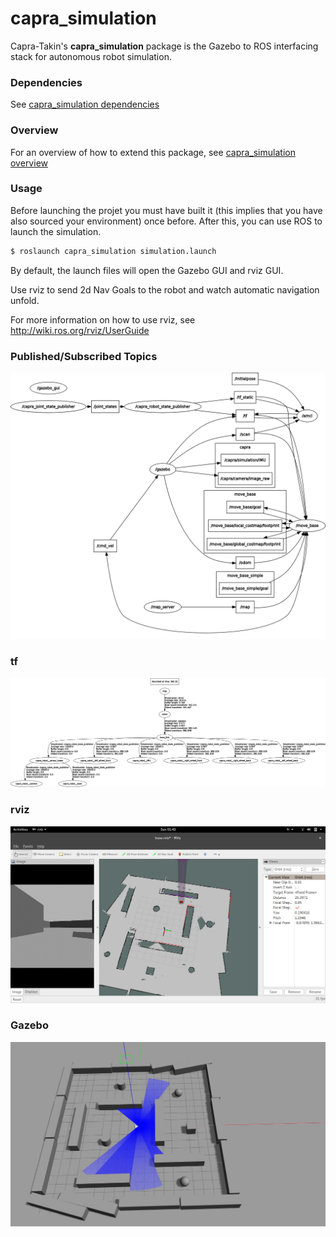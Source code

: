 # capra_simulation

Capra-Takin's **capra_simulation** package is the Gazebo to ROS interfacing
stack for autonomous robot simulation.

### Dependencies

See [capra_simulation dependencies](doc/dependencies.md)

### Overview

For an overview of how to extend this package, see [capra_simulation overview](doc/overview.md)

### Usage

Before launching the projet you must have built it (this implies that you have also sourced your environment) once before. After this, you can use ROS to launch the simulation. 

```sh
$ roslaunch capra_simulation simulation.launch
```

By default, the launch files will open the Gazebo GUI and rviz GUI.

Use rviz to send 2d Nav Goals to the robot and watch automatic navigation unfold.

For more information on how to use rviz, see http://wiki.ros.org/rviz/UserGuide<br />

### Published/Subscribed Topics

![Alt text](doc/rosgraph.png "ROS graph of nodes and topics")



### tf

![Alt text](doc/tf_tree.png "tf tree simulation configuration")



### rviz

![Alt text](doc/rviz.png "rviz configuration")



### Gazebo

![Alt text](doc/gazebo.jpg "gazebo simulation world")
